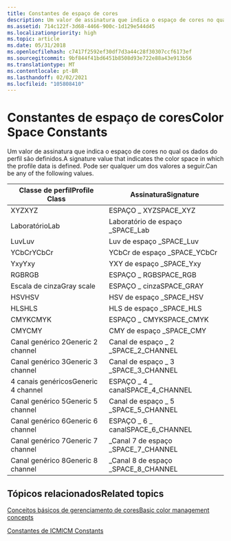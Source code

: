 ```yaml
---
title: Constantes de espaço de cores
description: Um valor de assinatura que indica o espaço de cores no qual os dados do perfil são definidos.
ms.assetid: 714c122f-3d68-4466-900c-1d129e544d45
ms.localizationpriority: high
ms.topic: article
ms.date: 05/31/2018
ms.openlocfilehash: c7417f2592ef30df7d3a44c28f30307ccf6173ef
ms.sourcegitcommit: 9bf844f41bd6451b8508d93e722e88a43e913b56
ms.translationtype: MT
ms.contentlocale: pt-BR
ms.lasthandoff: 02/02/2021
ms.locfileid: "105808410"
---
```

# <a name="color-space-constants"></a><span data-ttu-id="f6b99-103">Constantes de espaço de cores</span><span class="sxs-lookup"><span data-stu-id="f6b99-103">Color Space Constants</span></span>

<span data-ttu-id="f6b99-104">Um valor de assinatura que indica o espaço de cores no qual os dados do perfil são definidos.</span><span class="sxs-lookup"><span data-stu-id="f6b99-104">A signature value that indicates the color space in which the profile data is defined.</span></span> <span data-ttu-id="f6b99-105">Pode ser qualquer um dos valores a seguir.</span><span class="sxs-lookup"><span data-stu-id="f6b99-105">Can be any of the following values.</span></span>



| <span data-ttu-id="f6b99-106">Classe de perfil</span><span class="sxs-lookup"><span data-stu-id="f6b99-106">Profile Class</span></span>     | <span data-ttu-id="f6b99-107">Assinatura</span><span class="sxs-lookup"><span data-stu-id="f6b99-107">Signature</span></span>         |
|-------------------|-------------------|
| <span data-ttu-id="f6b99-108">XYZ</span><span class="sxs-lookup"><span data-stu-id="f6b99-108">XYZ</span></span>               | <span data-ttu-id="f6b99-109">ESPAÇO \_ XYZ</span><span class="sxs-lookup"><span data-stu-id="f6b99-109">SPACE\_XYZ</span></span>        |
| <span data-ttu-id="f6b99-110">Laboratório</span><span class="sxs-lookup"><span data-stu-id="f6b99-110">Lab</span></span>               | <span data-ttu-id="f6b99-111">Laboratório de espaço \_</span><span class="sxs-lookup"><span data-stu-id="f6b99-111">SPACE\_Lab</span></span>        |
| <span data-ttu-id="f6b99-112">Luv</span><span class="sxs-lookup"><span data-stu-id="f6b99-112">Luv</span></span>               | <span data-ttu-id="f6b99-113">Luv de espaço \_</span><span class="sxs-lookup"><span data-stu-id="f6b99-113">SPACE\_Luv</span></span>        |
| <span data-ttu-id="f6b99-114">YCbCr</span><span class="sxs-lookup"><span data-stu-id="f6b99-114">YCbCr</span></span>             | <span data-ttu-id="f6b99-115">YCbCr de espaço \_</span><span class="sxs-lookup"><span data-stu-id="f6b99-115">SPACE\_YCbCr</span></span>      |
| <span data-ttu-id="f6b99-116">Yxy</span><span class="sxs-lookup"><span data-stu-id="f6b99-116">Yxy</span></span>               | <span data-ttu-id="f6b99-117">YXY de espaço \_</span><span class="sxs-lookup"><span data-stu-id="f6b99-117">SPACE\_Yxy</span></span>        |
| <span data-ttu-id="f6b99-118">RGB</span><span class="sxs-lookup"><span data-stu-id="f6b99-118">RGB</span></span>               | <span data-ttu-id="f6b99-119">ESPAÇO \_ RGB</span><span class="sxs-lookup"><span data-stu-id="f6b99-119">SPACE\_RGB</span></span>        |
| <span data-ttu-id="f6b99-120">Escala de cinza</span><span class="sxs-lookup"><span data-stu-id="f6b99-120">Gray scale</span></span>        | <span data-ttu-id="f6b99-121">ESPAÇO \_ cinza</span><span class="sxs-lookup"><span data-stu-id="f6b99-121">SPACE\_GRAY</span></span>       |
| <span data-ttu-id="f6b99-122">HSV</span><span class="sxs-lookup"><span data-stu-id="f6b99-122">HSV</span></span>               | <span data-ttu-id="f6b99-123">HSV de espaço \_</span><span class="sxs-lookup"><span data-stu-id="f6b99-123">SPACE\_HSV</span></span>        |
| <span data-ttu-id="f6b99-124">HLS</span><span class="sxs-lookup"><span data-stu-id="f6b99-124">HLS</span></span>               | <span data-ttu-id="f6b99-125">HLS de espaço \_</span><span class="sxs-lookup"><span data-stu-id="f6b99-125">SPACE\_HLS</span></span>        |
| <span data-ttu-id="f6b99-126">CMYK</span><span class="sxs-lookup"><span data-stu-id="f6b99-126">CMYK</span></span>              | <span data-ttu-id="f6b99-127">ESPAÇO \_ CMYK</span><span class="sxs-lookup"><span data-stu-id="f6b99-127">SPACE\_CMYK</span></span>       |
| <span data-ttu-id="f6b99-128">CMY</span><span class="sxs-lookup"><span data-stu-id="f6b99-128">CMY</span></span>               | <span data-ttu-id="f6b99-129">CMY de espaço \_</span><span class="sxs-lookup"><span data-stu-id="f6b99-129">SPACE\_CMY</span></span>        |
| <span data-ttu-id="f6b99-130">Canal genérico 2</span><span class="sxs-lookup"><span data-stu-id="f6b99-130">Generic 2 channel</span></span> | <span data-ttu-id="f6b99-131">Canal de espaço \_ 2 \_</span><span class="sxs-lookup"><span data-stu-id="f6b99-131">SPACE\_2\_CHANNEL</span></span> |
| <span data-ttu-id="f6b99-132">Canal genérico 3</span><span class="sxs-lookup"><span data-stu-id="f6b99-132">Generic 3 channel</span></span> | <span data-ttu-id="f6b99-133">Canal de espaço \_ 3 \_</span><span class="sxs-lookup"><span data-stu-id="f6b99-133">SPACE\_3\_CHANNEL</span></span> |
| <span data-ttu-id="f6b99-134">4 canais genéricos</span><span class="sxs-lookup"><span data-stu-id="f6b99-134">Generic 4 channel</span></span> | <span data-ttu-id="f6b99-135">ESPAÇO \_ 4 \_ canal</span><span class="sxs-lookup"><span data-stu-id="f6b99-135">SPACE\_4\_CHANNEL</span></span> |
| <span data-ttu-id="f6b99-136">Canal genérico 5</span><span class="sxs-lookup"><span data-stu-id="f6b99-136">Generic 5 channel</span></span> | <span data-ttu-id="f6b99-137">Canal de espaço \_ 5 \_</span><span class="sxs-lookup"><span data-stu-id="f6b99-137">SPACE\_5\_CHANNEL</span></span> |
| <span data-ttu-id="f6b99-138">Canal genérico 6</span><span class="sxs-lookup"><span data-stu-id="f6b99-138">Generic 6 channel</span></span> | <span data-ttu-id="f6b99-139">ESPAÇO \_ 6 \_ canal</span><span class="sxs-lookup"><span data-stu-id="f6b99-139">SPACE\_6\_CHANNEL</span></span> |
| <span data-ttu-id="f6b99-140">Canal genérico 7</span><span class="sxs-lookup"><span data-stu-id="f6b99-140">Generic 7 channel</span></span> | <span data-ttu-id="f6b99-141">\_Canal 7 de espaço \_</span><span class="sxs-lookup"><span data-stu-id="f6b99-141">SPACE\_7\_CHANNEL</span></span> |
| <span data-ttu-id="f6b99-142">Canal genérico 8</span><span class="sxs-lookup"><span data-stu-id="f6b99-142">Generic 8 channel</span></span> | <span data-ttu-id="f6b99-143">\_Canal 8 de espaço \_</span><span class="sxs-lookup"><span data-stu-id="f6b99-143">SPACE\_8\_CHANNEL</span></span> |



 

## <a name="related-topics"></a><span data-ttu-id="f6b99-144">Tópicos relacionados</span><span class="sxs-lookup"><span data-stu-id="f6b99-144">Related topics</span></span>

<dl> <dt>

[<span data-ttu-id="f6b99-145">Conceitos básicos de gerenciamento de cores</span><span class="sxs-lookup"><span data-stu-id="f6b99-145">Basic color management concepts</span></span>](basic-color-management-concepts.md)
</dt> <dt>

[<span data-ttu-id="f6b99-146">Constantes de ICM</span><span class="sxs-lookup"><span data-stu-id="f6b99-146">ICM Constants</span></span>](wcs-constants.md)
</dt> </dl>

 

 




